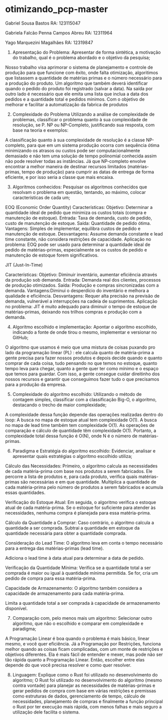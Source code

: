 # otimizando_pcp-master

Gabriel Sousa Bastos RA: 123115047

Gabriela Falcão Penna Campos Abreu  RA: 12311964

Yago Marquezini Magalhães  RA: 12319847



1. Apresentação do Problema: Apresentar de forma sintética, a motivação do trabalho, qual é o problema abordado e o objetivo da pesquisa;

Nosso trabalho visa aprimorar o sistema de planejamento e controle de produção para que funcione com êxito, onde falta otimização, algoritimos que listassem a quantidade de matérias primas e o número necessário para a produção do produto. Um algoritmo que também deverá identificar quando o pedido do produto foi registrado (salvar a data). Na saída por outro lado é necessário que ele emita uma lista que inclua a data dos pedidos e a quantidade total e pedidos minimos. Com o objetivo de melhorar e facilitar a automatização da fabrica de produtos

2. Complexidade do Problema Utilizando a análise de complexidade de problemas, classificar o problema quanto à sua complexidade de resolução, se P. NP ou NP-Completo, justificando sua resposta, com base na teoria e exemplos:

A classificação quanto à sua complexidade de resolução é a classe NP-completo, para que em um sistema produção ocorra com sequência ótima minimizando os atrasos ou custos pode ser computacionalmente demasiado e não tem uma solução de tempo polinomial conhecida assim não pode resolver todas as instâncias. Já que NP-completo envolve encontrar a melhor maneira de destinar recursos limitados (matérias-primas, tempo de produção) para cumprir as datas de entrega de forma eficiente, e por isso seria a classe que mais encaixa.

  
3. Algoritmos conhecidos: Pesquisar os algoritmos conhecidos que resolvam o 
problema em questão, tentando, ao máximo, colocar características de cada um; 

EOQ (Economic Order Quantity)
Características:
Objetivo: Determinar a quantidade ideal de pedido que minimiza os custos totais (compra e manutenção de estoque).
Entrada: Taxa de demanda, custo de pedido, custo de manutenção de estoque.
Saída: Quantidade de pedido ótima.
Vantagens: Simples de implementar, equilibra custos de pedido e manutenção de estoque.
Desvantagens: Assume demanda constante e lead time constante, não considera restrições de capacidade.
Aplicação no problema: EOQ pode ser usado para determinar a quantidade ideal de pedido de matérias-primas, especialmente se os custos de pedido e manutenção de estoque forem significativos.

JIT (Just-In-Time)

Características: 
Objetivo: Diminuir inventário, aumentar eficiência através da produção sob demanda.
Entrada: Demanda real dos clientes, processos de produção otimizados.
Saída: Produção e compras sincronizadas com a demanda.
Vantagens:Diminui o desperdício do inventário e melhora a qualidade e eficiência.
Desvantagens: Requer alta precisão na previsão de demanda, vulnerável a interrupções na cadeia de suprimentos. 
Aplicação no problema: JIT é muito adequado para diminuir o tempo de estoque de matérias-primas, deixando nos trilhos compras e produção com a demanda.





4. Algoritmo escolhido e implementação: Apontar o algoritmo escolhido, indicando a fonte de onde tirou o mesmo, implementar e versionar no GitHub;

O algoritmo que usamos é meio que uma mistura de coisas puxando pro lado da programação linear (PL) : ele calcula quanto de matéria-prima a gente precisa para fazer nossos produtos e depois decide quando e quanto comprar de cada coisa, tudo pensando no que temos no estoque, quanto tempo leva para chegar, quanto a gente quer ter como mínimo e o espaço que temos para guardar. Com isso, a gente consegue cuidar direitinho dos nossos recursos e garantir que conseguimos fazer tudo o que precisamos para a produção da empresa.



5. Complexidade do algoritmo escolhido: Utilizando o método de contagem simples, classificar com a classificação Big-O, o algoritmo, destacando o trecho de maior complexidade;

A complexidade dessa função depende das operações realizadas dentro do loop:
A busca no mapa de estoque atual tem complexidade O(1).
A busca no mapa de lead time também tem complexidade O(1).
As operações de comparação e cálculo de quantidade têm complexidade O(1).
Portanto, a complexidade total dessa função é O(N), onde N é o número de matérias-primas.



6. Paradigma e Estratégia do algoritmo escolhido: Evidenciar, analisar e apresentar quais estratégias o algoritmo escolhido utiliza;

Cálculo das Necessidades: Primeiro, o algoritmo calcula as necessidades de cada matéria-prima com base nos produtos a serem fabricados.
Ele percorre a lista de produtos e, para cada produto, verifica quais matérias-primas são necessárias e em que quantidade.
Multiplica a quantidade de cada matéria-prima pelo número de produtos a serem fabricados e acumula essas quantidades.

Verificação do Estoque Atual: Em seguida, o algoritmo verifica o estoque atual de cada matéria-prima.
Se o estoque for suficiente para atender às necessidades, nenhuma compra é planejada para essa matéria-prima.

Cálculo da Quantidade a Comprar: Caso contrário, o algoritmo calcula a quantidade a ser comprada.
Subtrai a quantidade em estoque da quantidade necessária para obter a quantidade comprada.

Consideração do Lead Time: O algoritmo leva em conta o tempo necessário para a entrega das matérias-primas (lead time).

Adiciona o lead time à data atual para determinar a data de pedido.

Verificação da Quantidade Mínima: Verifica se a quantidade total a ser comprada é maior ou igual à quantidade mínima permitida.
Se for, cria um pedido de compra para essa matéria-prima.

Capacidade de Armazenamento: O algoritmo também considera a capacidade de armazenamento para cada matéria-prima.


Limita a quantidade total a ser comprada à capacidade de armazenamento disponível.




7. Comparação com, pelo menos mais um algoritmo: Selecionar outro algoritmo, que não o escolhido e comparar em complexidade e paradigma;


A Programação Linear é boa quando o problema é mais básico, linear mesmo, e você quer eficiência. Já a Programação por Restrições, funciona melhor quando as coisas ficam complicadas, com um monte de restrições e objetivos diferentes. Ela é mais fácil de entender e mexer, mas pode não ser tão rápida quanto a Programação Linear. Então, escolher entre elas depende do que você precisa resolver e como quer resolver.



8. Linguagem: Explique como o Rust foi utilizado no desenvolvimento do algoritmo;
O Rust foi utilizado no desenvolvimento do algoritmo (mesmo contra vontade) para planejar as necessidades de matérias-primas e gerar pedidos de compra com base em várias restrições e premissas como estruturas de dados, gerenciamento de tempo, cálculo de necessidades, planejamento de compras e finalmente a função principal o Rust por ter execução mais rápida, com menos falhas e mais seguro a utilização dele facilita o sistema.  

